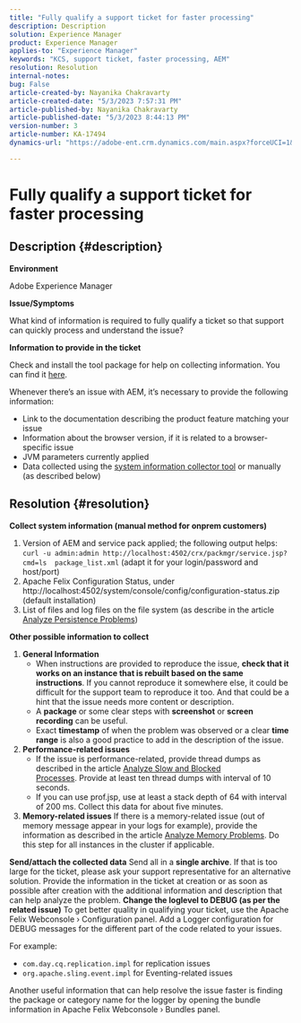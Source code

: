 ```yaml
---
title: "Fully qualify a support ticket for faster processing"
description: Description
solution: Experience Manager
product: Experience Manager
applies-to: "Experience Manager"
keywords: "KCS, support ticket, faster processing, AEM"
resolution: Resolution
internal-notes: 
bug: False
article-created-by: Nayanika Chakravarty
article-created-date: "5/3/2023 7:57:31 PM"
article-published-by: Nayanika Chakravarty
article-published-date: "5/3/2023 8:44:13 PM"
version-number: 3
article-number: KA-17494
dynamics-url: "https://adobe-ent.crm.dynamics.com/main.aspx?forceUCI=1&pagetype=entityrecord&etn=knowledgearticle&id=18461fbc-ece9-ed11-a7c6-6045bd006b25"

---
```

# Fully qualify a support ticket for faster processing

## Description {#description}


<b>Environment</b>

Adobe Experience Manager

<b>Issue/Symptoms</b>

What kind of information is required to fully qualify a ticket so that support can quickly process and understand the issue?

<b>Information to provide in the ticket</b>

Check and install the tool package for help on collecting information. You can find it [here](https://helpx.adobe.com/experience-manager/kb/index/tools.html).

Whenever there’s an issue with AEM, it’s necessary to provide the following information:

- Link to the documentation describing the product feature matching your issue
- Information about the browser version, if it is related to a browser-specific issue
- JVM parameters currently applied
- Data collected using the [system information collector tool](https://helpx.adobe.com/experience-manager/kb/support-info-collector.html) or manually (as described below)



## Resolution {#resolution}

<b>Collect system information (manual method for onprem customers)</b>
1. Version of AEM and service pack applied; the following output helps: `curl -u admin:admin http://localhost:4502/crx/packmgr/service.jsp?cmd=ls  package_list.xml` (adapt it for your login/password and host/port)
2. Apache Felix Configuration Status, under http://localhost:4502/system/console/config/configuration-status.zip (default installation)
3. List of files and log files on the file system (as describe in the article [Analyze Persistence Problems](https://helpx.adobe.com/experience-manager/kb/AnalyzePersistenceProblems.html))

<b>Other possible information to collect</b>
1. <b>General Information</b>
    - When instructions are provided to reproduce the issue, <b>check that it works on an instance that is rebuilt based on the same instructions</b>. If you cannot reproduce it somewhere else, it could be difficult for the support team to reproduce it too. And that could be a hint that the issue needs more content or description.
    - A <b>package</b> or some clear steps with <b>screenshot</b> or <b>screen recording</b> can be useful.
    - Exact <b>timestamp</b> of when the problem was observed or a clear <b>time range</b> is also a good practice to add in the description of the issue.
2. <b>Performance-related issues</b>
    - If the issue is performance-related, provide thread dumps as described in the article [Analyze Slow and Blocked Processes](https://helpx.adobe.com/experience-manager/kb/AnalyzeSlowAndBlockedProcesses.html). Provide at least ten thread dumps with interval of 10 seconds.
    - If you can use prof.jsp, use at least a stack depth of 64 with interval of 200 ms. Collect this data for about five minutes.
3. <b>Memory-related issues</b>    If there is a memory-related issue (out of memory message appear in your logs for example), provide the information as described in the article [Analyze Memory Problems](https://experienceleague.adobe.com/docs/experience-cloud-kcs/kbarticles/KA-17482.html?lang=en). Do this step for all instances in the cluster if applicable.

<b>Send/attach the collected data</b>
Send all in a <b>single archive</b>. If that is too large for the ticket, please ask your support representative for an alternative solution. Provide the information in the ticket at creation or as soon as possible after creation with the additional information and description that can help analyze the problem.
<b>Change the loglevel to DEBUG (as per the related issue)</b>
To get better quality in qualifying your ticket, use the Apache Felix Webconsole › Configuration panel. Add a Logger configuration for DEBUG messages for the different part of the code related to your issues.

For example:

- `com.day.cq.replication.impl` for replication issues
- `org.apache.sling.event.impl` for Eventing-related issues

    


Another useful information that can help resolve the issue faster is finding the package or category name for the logger by opening the bundle information in Apache Felix Webconsole › Bundles panel.
